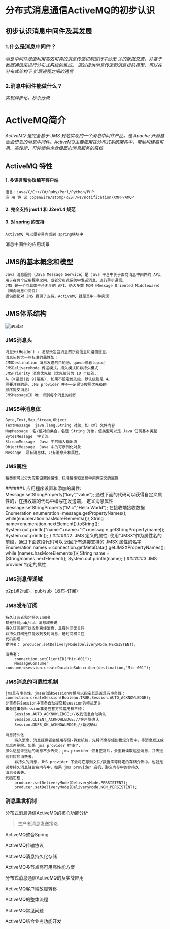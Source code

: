 # 分布式消息通信ActiveMQ的初步认识
## 初步认识消息中间件及其发展
### 1.什么是消息中间件？
*消息中间件是值利用高效可靠的消息传递机制进行平台无
     关的数据交流，并基于数据通信来进行分布式系统的集成。
     通过提供消息传递和消息排队模型，可以在分布式架构下
     扩展进程之间的通信*

### 2.消息中间件能做什么？
*实现异步化，秒杀分流*


# ActiveMQ简介

*ActiveMQ 是完全基于 JMS 规范实现的一个消息中间件产品。是 Apache 开源基金会研发的消息中间件。ActiveMQ主要应用在分布式系统架构中，帮助构建高可用、高性能、可伸缩的企业级面向消息服务的系统*
## ActiveMQ 特性
#### 1. 多语言和协议编写客户端
    语言：java/C/C++/C#/Ruby/Perl/Python/PHP
    应 用 协 议 :openwire/stomp/REST/ws/notification/XMPP/AMQP
#### 2. 完全支持 jms1.1 和 J2ee1.4 规范

#### 3. 对 spring 的支持
    ActiveMQ 可以很容易内嵌到 spring模块中

消息中间件的应用场景

## JMS的基本概念和模型
    Java 消息服务（Java Message Service）是 java 平台中关于面向消息中间件的 API，
    用于在两个应用程序之间，或者分布式系统中发送消息，进行异步通信。
    JMS 是一个与具体平台无关的 API，绝大多数 MOM（Message Oriented Middleware）（面向消息中间件）
    提供商都对 JMS 提供了支持。ActiveMQ 就是其中一种实现
## JMS体系结构
![avatar](/web/img/structure.png)

### JMS消息头
    消息头(Header) - 消息头包含消息的识别信息和路由信息，
    消息头包含一些标准的属性如：
    JMSDestination 消息发送的目的地，queue或者topic)
    JMSDeliveryMode 传送模式。持久模式和非持久模式
    JMSPriority 消息优先级（优先级分为 10 个级别，
    从 0(最低)到 9(最高). 如果不设定优先级，默认级别是 4。
    需要注意的是，JMS provider 并不一定保证按照优先级的
    顺序提交消息）
    JMSMessageID 唯一识别每个消息的标识

### JMS5种消息体
    Byte,Text,Map,Stream,Object
    TextMessage  java.lang.String 对象，如 xml 文件内容
    MapMessage  名/值对的集合，名是 String 对象，值类型可以是 Java 任何基本类型
    BytesMessage  字节流
    StreamMessage  Java 中的输入输出流
    ObjectMessage  Java 中的可序列化对象
    Message  没有消息体，只有消息头和属性。
### JMS属性
    按类型可以分为应用设置的属性，标准属性和消息中间件定义的属性
######1. 应用程序设置和添加的属性:
    Message.setStringProperty(“key”,”value”);
    通过下面的代码可以获得自定义属性的，在接收端的代码中编写在发送端，
    定义消息属性
    message.setStringProperty("Mic","Hello World");
    在接收端接收数据
    Enumeration enumeration=message.getPropertyNames();
    while(enumeration.hasMoreElements()){
        String name=enumeration.nextElement().toString();
        System.out.println("name:"+name+":"+messag
        e.getStringProperty(name));
        System.out.println();
    }
######2. JMS 定义的属性: 
    使用“JMSX”作为属性名的前缀，通过下面这段代码可以
    返回所有连接支持的 JMSX 属性的名字
    Enumeration names = connection.getMetaData().getJMSXPropertyNames();
    while (names.hasMoreElements()){
        String name = (String)names.nextElement();
        System.out.println(name);
    }
######3.JMS provider 特定的属性:

### JMS消息传递域
p2p(点对点)，pub/sub（发布-订阅）

### JMS发布订阅
    持久订阅者和非持久订阅者
    都是针对pub/sub 消息域来说
    持久订阅是可以收到离线消息，具有时间无关性
    非持久订阅是只能收到及时消息，是时间相关性
    代码实现：
    提供者； producer.setDeliveryMode(DeliveryMode.PERSISTENT);
            
    消费者：
        connection.setClientID("Mic-001");
        MessageConsumer consumer=session.createDurableSubscriber(destination,"Mic-001");

### JMS消息的可靠性机制
    jms具有事务性，jms在创建Session时候可以指定其是否具有事务性：connection.createSession(Boolean.TRUE,Session.AUTO_ACKNOWLEDGE);
    非事务性Session中事务自动提交和session的模式无关
    事务性事务Session事务应答方式常用有三种： 
        Session.AUTO_ACKNOWLEDGE;//收到信息自动确认
        Session.CLIENT_ACKNOWLEDGE;//客户端确认
        Session.DUPS_OK_ACKNOWLEDGE;//延迟确认
    
    消息持久化：
        持久消息，消息提供者会使用存储-转发机制，先将消息存储到稳定介质中，等消息发送成功后再删除。如果 jms provider 挂掉了，
    那么这些未送达的消息不会丢失；jms provider 恢复正常后，会重新读取这些消息，并传送给对应的消费者。
        非持久的消息，JMS provider 不会将它存到文件/数据库等稳定的存储介质中。也就是说非持久消息驻留在内存中，如果 jms provider 宕机，那么内存中的非持久
    消息会丢失。
    代码实现；
        producer.setDeliveryMode(DeliveryMode.PERSISTENT);
        producer.setDeliveryMode(DeliveryMode.NON_PERSISTENT);


### 消息重发机制



分布式消息通信ActiveMQ的核心功能分析
> 生产者消息发送策略



ActiveMQ整合Spring

ActiveMQ传输协议

ActiveMQ消息持久化存储

ActiveMQ多节点高可用高性能方案



分布式消息通信ActiveMQ的及实战应用



ActiveMQ客户端故障转移

ActiveMQ的整体流程

ActiveMQ常见问题

ActiveMQ结合业务功能开发
